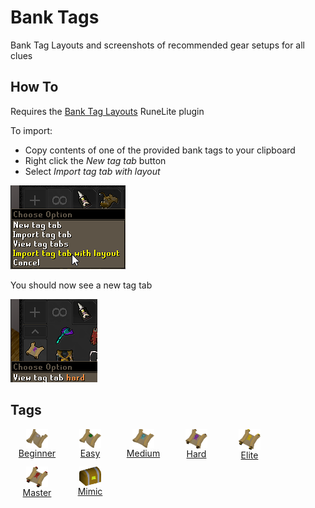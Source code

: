 # Bank Tags

Bank Tag Layouts and screenshots of recommended gear setups for all clues

## How To

Requires the [Bank Tag Layouts](https://runelite.net/plugin-hub/show/bank-tag-layouts) RuneLite plugin

To import:

- Copy contents of one of the provided bank tags to your clipboard
- Right click the *New tag tab* button
- Select *Import tag tab with layout*

![Bank Tag Import](images/config.png)

You should now see a new tag tab

![Bank Tag Example](images/example.png)

## Tags

<div style="width: 100%; padding-bottom:50px;display: flex;flex-direction: row;flex-wrap: wrap;float: left;">
    <a href="beginner">
        <div style="width: 85px !important; display: flex; flex-direction: column; justify-content: center; align-items: center; padding-bottom:10px">
            <img style="vertical-align:middle" src="../icons/beginner.png" width="35">
            <span>Beginner</span>
        </div>
    </a>
    <a href="easy">
        <div style="width: 85px !important; display: flex; flex-direction: column; justify-content: center; align-items: center; padding-bottom:10px">
            <img style="vertical-align:middle" src="../icons/easy.png" width="35">
            <span>Easy</span>
        </div>
    </a>
    <a href="medium">
        <div style="width: 85px !important; display: flex; flex-direction: column; justify-content: center; align-items: center; padding-bottom:10px">
            <img style="vertical-align:middle" src="../icons/medium.png" width="35">
            <span>Medium</span>
        </div>
    </a>
    <a href="hard">
        <div style="width: 85px !important; display: flex; flex-direction: column; justify-content: center; align-items: center; padding-bottom:10px">
            <img style="vertical-align:middle" src="../icons/hard.png" width="35">
            <span>Hard</span>
        </div>
    </a>
    <a href="elite">
         <div style="width: 85px !important; display: flex; flex-direction: column; justify-content: center; align-items: center; padding-bottom:10px">
           <img style="vertical-align:middle" src="../icons/elite.png" width="35">
            <span>Elite</span>
        </div>
    </a>
    <a href="master">
        <div style="width: 85px !important; display: flex; flex-direction: column; justify-content: center; align-items: center; padding-bottom:10px">
            <img style="vertical-align:middle" src="../icons/master.png" width="35">
            <span>Master</span>
        </div>
    </a>
    <a href="mimic">
        <div style="width: 85px !important; display: flex; flex-direction: column; justify-content: center; align-items: center; padding-bottom:10px">
            <img style="vertical-align:middle" src="../icons/mimic.png" width="35">
            <span>Mimic</span>
        </div>
    </a>
</div>